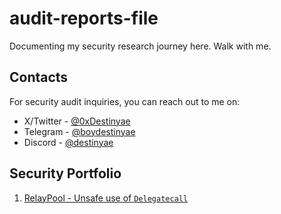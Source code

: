 # audit-reports-file

Documenting my security research journey here. Walk with me.

## Contacts

For security audit inquiries, you can reach out to me on:

- X/Twitter - [@0xDestinyae](https://x.com/0xDestinyae)
- Telegram - [@boydestinyae](https://t.me/boydestinyae)
- Discord - [@destinyae](https://discord.gg/destinyae)

## Security Portfolio

1. [RelayPool - Unsafe use of `Delegatecall`](https://gist.github.com/destinyae/69511c786400fc66024efb9de84975dc?permalink_comment_id=5727343#gistcomment-5727343)
